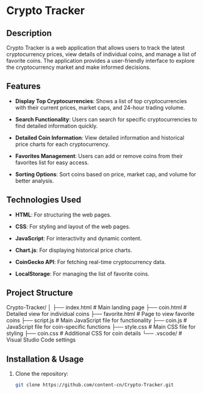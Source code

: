 # Crypto Tracker

## Description

Crypto Tracker is a web application that allows users to track the latest cryptocurrency prices, view details of individual coins, and manage a list of favorite coins. The application provides a user-friendly interface to explore the cryptocurrency market and make informed decisions.

## Features

- **Display Top Cryptocurrencies**: Shows a list of top cryptocurrencies with their current prices, market caps, and 24-hour trading volume.
  
- **Search Functionality**: Users can search for specific cryptocurrencies to find detailed information quickly.
  
- **Detailed Coin Information**: View detailed information and historical price charts for each cryptocurrency.
  
- **Favorites Management**: Users can add or remove coins from their favorites list for easy access.
  
- **Sorting Options**: Sort coins based on price, market cap, and volume for better analysis.

## Technologies Used

- **HTML**: For structuring the web pages.
  
- **CSS**: For styling and layout of the web pages.
  
- **JavaScript**: For interactivity and dynamic content.
  
- **Chart.js**: For displaying historical price charts.
  
- **CoinGecko API**: For fetching real-time cryptocurrency data.
  
- **LocalStorage**: For managing the list of favorite coins.

## Project Structure
Crypto-Tracker/ │ ├── index.html # Main landing page ├── coin.html # Detailed view for individual coins ├── favorite.html # Page to view favorite coins ├── script.js # Main JavaScript file for functionality ├── coin.js # JavaScript file for coin-specific functions ├── style.css # Main CSS file for styling ├── coin.css # Additional CSS for coin details └── .vscode/ # Visual Studio Code settings

## Installation & Usage

1. Clone the repository:
   ```bash
   git clone https://github.com/content-cn/Crypto-Tracker.git
